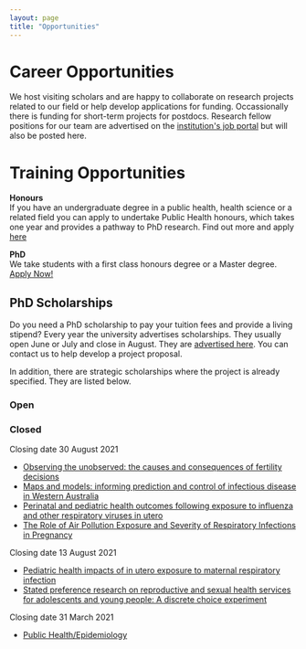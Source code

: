 ```yaml
---
layout: page
title: "Opportunities"
---
```


#  Career Opportunities

We host visiting scholars and are happy to collaborate on research projects related to our field or help develop applications for funding. Occassionally there is funding for short-term projects for postdocs. Research fellow positions for our team are advertised on the [institution's job portal](http://staff.curtin.edu.au/job-vacancies/#linkid=um-about-jobs-at-curtin-see-job-vacancies) but will also be posted here.


# Training Opportunities

**Honours**  
If you have an undergraduate degree in a public health, health science or a related field you can apply to undertake Public Health honours, which takes one year and provides a pathway to PhD research. Find out more and apply [here](
https://study.curtin.edu.au/offering/course-ug-public-health-honours-major-bsc-health-hons--mjrh-phlth)

**PhD**  
We take students with a first class honours degree or a Master degree. [Apply Now!](https://apply.curtin.edu.au/before-you-start?spkCode=DR-PUBHL)

## PhD Scholarships

Do you need a PhD scholarship to pay your tuition fees and provide a living stipend? Every year the university advertises scholarships. They usually open June or July and close in August. They are [advertised here](https://scholarships.curtin.edu.au/). You can contact us to help develop a project proposal. 

In addition, there are strategic scholarships where the project is already specified. They are listed below.

### Open

### Closed

Closing date 30 August 2021  
* [Observing the unobserved: the causes and consequences of fertility decisions](https://scholarships.curtin.edu.au/Scholarship/?id=5288)  
* [Maps and models: informing prediction and control of infectious disease in Western Australia](https://scholarships.curtin.edu.au/Scholarship/?id=5345)  
* [Perinatal and pediatric health outcomes following exposure to influenza and other respiratory viruses in utero](https://scholarships.curtin.edu.au/Scholarship/?id=5408)  
* [The Role of Air Pollution Exposure and Severity of Respiratory Infections in Pregnancy](https://scholarships.curtin.edu.au/Scholarship/?id=5507)  

Closing date 13 August 2021  
* [Pediatric health impacts of in utero exposure to maternal respiratory infection](https://scholarships.curtin.edu.au/Scholarship/?id=5503)  
* [Stated preference research on reproductive and sexual health services for adolescents and young people: A discrete choice experiment](https://scholarships.curtin.edu.au/Scholarship/?id=5511)  

Closing date 31 March 2021  
* [Public Health/Epidemiology](https://scholarships.curtin.edu.au/Scholarship/?id=4783)
